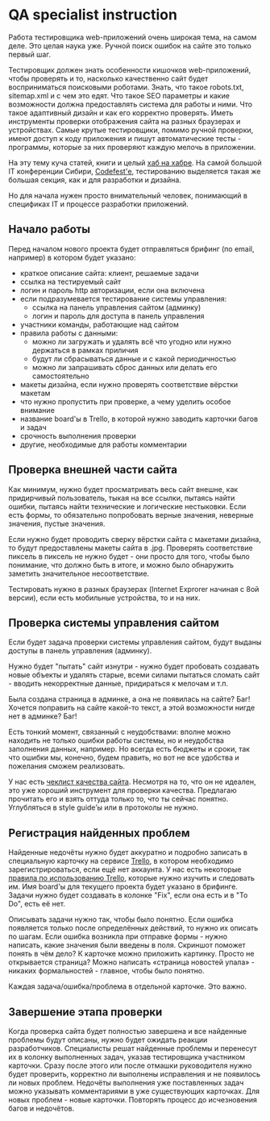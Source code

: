 QA specialist instruction
=========================

Работа тестировщика web-приложений очень широкая тема, на самом деле. Это целая наука уже. Ручной поиск ошибок на сайте это только первый шаг.

Тестировщик должен знать особенности кишочков web-приложений, чтобы проверять и то, насколько качественно сайт будет восприниматься поисковыми роботами. Знать, что такое robots.txt, sitemap.xml и с чем это едят. Что такое SEO параметры и какие возможности должна предоставлять система для работы и ними. Что такое адаптивный дизайн и как его корректно проверять. Иметь инструменты проверки отображения сайта на разных браузерах и устройствах.
Самые крутые тестировщики, помимо ручной проверки, имеют доступ к коду приложения и пишут автоматические тесты - программы, которые за них проверяют каждую мелочь в приложении.

На эту тему куча статей, книги и целый [хаб на хабре](http://habrahabr.ru/hub/testing/). На самой большой IT конференции Сибири, [Codefest'е](http://codefest.ru), тестированию выделяется такая же большая секция, как и для разработки и дизайна.

Но для начала нужен просто внимательный человек, понимающий в спецификах IT и процессе разработки приложений.


Начало работы
-------------

Перед началом нового проекта будет отправляться брифинг (по email, например) в котором будет указано:

* краткое описание сайта: клиент, решаемые задачи
* ссылка на тестируемый сайт
* логин и пароль http авторизации, если она включена
* если подразумевается тестирование системы управления:
    - ссылка на панель управления сайтом (админку)
    - логин и пароль для доступа в панель управления
* участники команды, работающие над сайтом
* правила работы с данными:
    - можно ли загружать и удалять всё что угодно или нужно держаться в рамках приличия
    - будут ли сбрасываться данные и с какой периодичностью
    - можно ли запрашивать сброс данных или делать его самостоятельно
* макеты дизайна, если нужно проверять соответствие вёрстки макетам
* что нужно пропустить при проверке, а чему уделить особое внимание
* название board'ы в Trello, в которой нужно заводить карточки багов и задач
* срочность выполнения проверки
* другие, необходимые для работы комментарии


Проверка внешней части сайта
----------------------------

Как минимум, нужно будет просматривать весь сайт внешне, как придирчивый пользователь, тыкая на все ссылки, пытаясь найти ошибки, пытаясь найти технические и логические нестыковки. Если есть формы, то обязательно попробовать верные значения, неверные значения, пустые значения.

Если нужно будет проводить сверку вёрстки сайта с макетами дизайна, то будут предоставлены макеты сайта в .jpg. Проверять соответствие пиксель в пиксель не нужно будет - они просто для того, чтобы было понимание, что должно быть в итоге, и можно было обнаружить заметить значительное несоответствие.

Тестировать нужно в разных браузерах (Internet Exprorer начиная с 8ой версии), если есть мобильные устройства, то и на них.


Проверка системы управления сайтом
----------------------------------

Если будет задача проверки системы управления сайтом, будут выданы доступы в панель управления (админку).

Нужно будет "пытать" сайт изнутри - нужно будет пробовать создавать новые объекты и удалять старые, всеми силами пытаться сломать сайт - вводить некорректные данные, придираться к мелочам и т.п.

Была создана страница в админке, а она не появилась на сайте? Баг! Хочется поправить на сайте какой-то текст, а этой возможности нигде нет в админке? Баг!

Есть тонкий момент, связанный с неудобствами: вполне можно находить не только ошибки работы системы, но и неудобства заполнения данных, например. Но всегда есть бюджеты и сроки, так что ошибки мы, конечно, будем править, но вот не все удобства и пожелания сможем реализовать.

У нас есть [чеклист качества сайта](../checklists/website.md). Несмотря на то, что он не идеален, это уже хороший инструмент для проверки качества. Предлагаю прочитать его и взять оттуда только то, что ты сейчас понятно. Углубляться в style guide’ы или в протоколы не нужно.


Регистрация найденных проблем
-----------------------------

Найденные недочёты нужно будет аккуратно и подробно записать в специальную карточку на сервисе [Trello](https://trello.com/), в котором необходимо зарегистрироваться, если ещё нет аккаунта. У нас есть некоторые [правила по использованию Trello](trello.md), которые нужно изучить и следовать им. Имя board'ы для текущего проекта будет указано в брифинге. Задачи нужно будет создавать в колонке "Fix", если она есть и в "To Do", есть её нет.

Описывать задачи нужно так, чтобы было понятно. Если ошибка появляется только после определённых действий, то нужно их описать по шагам. Если ошибка возникла при отправке формы - нужно написать, какие значения были введены в поля. Скриншот поможет понять в чём дело? К карточке можно приложить картинку. Просто не открывается страница? Можно написать «страница новостей упала» - никаких формальностей - главное, чтобы было понятно.

Каждая задача/ошибка/проблема в отдельной карточке. Это важно.


Завершение этапа проверки
-------------------------

Когда проверка сайта будет полностью завершена и все найденные проблемы будут описаны, нужно будет ожидать реакции разработчиков.
Специалисты решат найденные проблемы и перенесут их в колонку выполненных задач, указав тестировщика участником карточки.
Сразу после этого или после отмашки руководителя нужно будет проверить, корректно ли выполнены исправления и не появилось ли новых проблем.
Недочёты выполнения уже поставленных задач можно указывать комментариями в уже существующих карточках. Для новых проблем - новые карточки.
Повторять процесс до исчезновения багов и недочётов.
